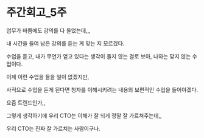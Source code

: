 # 주간회고\_5주

업무가 바쁨에도 강의를 다 들었는데,,,

내 시간을 들여 남은 강의를 듣는 게 맞는 지 모르겠다.



수업을 듣고, 내가 무언가 얻고 있다는 생각이 들지 않는 걸로 보아, 나와는 맞지 않는 수업이다.



이제 이런 수업을 들을 일이 없겠지만,

사적으로 수업을 듣게 된다면 청자를 이해시키려는 내용의 보편적인 수업을 들어야겠다.



요즘 트렌드인가,,

그렇게 생각하기에 우리 CTO는 이해가 잘 되게 정말 잘 가르쳐주는데,,

우리 CTO는 진짜 잘 가르치는 사람이구나.





